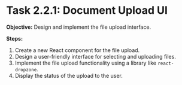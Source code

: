 # Task 2.2.1: Document Upload UI

**Objective:** Design and implement the file upload interface.

**Steps:**

1.  Create a new React component for the file upload.
2.  Design a user-friendly interface for selecting and uploading files.
3.  Implement the file upload functionality using a library like `react-dropzone`.
4.  Display the status of the upload to the user.
